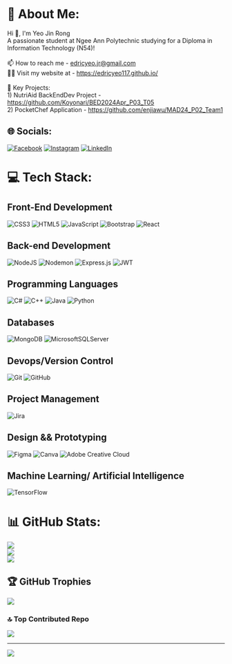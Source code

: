 # 💫 About Me:
Hi 👋, I'm Yeo Jin Rong<br>A passionate student at Ngee Ann Polytechnic studying for a Diploma in Information Technology (N54)!<br><br>📫 How to reach me - edricyeo.jr@gmail.com<br>👨‍💻 Visit my website at - https://edricyeo117.github.io/<br><br>🌱 Key Projects:<br>1) NutriAid BackEndDev Project - https://github.com/Koyonari/BED2024Apr_P03_T05<br> 2) PocketChef Application - https://github.com/enjiawu/MAD24_P02_Team1<br>

## 🌐 Socials:
[![Facebook](https://img.shields.io/badge/Facebook-%231877F2.svg?logo=Facebook&logoColor=white)](https://facebook.com/https://www.facebook.com/SPARTAN117312/) [![Instagram](https://img.shields.io/badge/Instagram-%23E4405F.svg?logo=Instagram&logoColor=white)](https://instagram.com/https://www.instagram.com/yjr117/) [![LinkedIn](https://img.shields.io/badge/LinkedIn-%230077B5.svg?logo=linkedin&logoColor=white)](https://linkedin.com/in/https://www.linkedin.com/in/jin-rong-yeo-83996b272/) 

# 💻 Tech Stack:
## Front-End Development
![CSS3](https://img.shields.io/badge/css3-%231572B6.svg?style=for-the-badge&logo=css3&logoColor=white)
![HTML5](https://img.shields.io/badge/html5-%23E34F26.svg?style=for-the-badge&logo=html5&logoColor=white)
![JavaScript](https://img.shields.io/badge/javascript-%23323330.svg?style=for-the-badge&logo=javascript&logoColor=%23F7DF1E)
![Bootstrap](https://img.shields.io/badge/bootstrap-%238511FA.svg?style=for-the-badge&logo=bootstrap&logoColor=white)
![React](https://img.shields.io/badge/react-%2320232a.svg?style=for-the-badge&logo=react&logoColor=%2361DAFB)

## Back-end Development
![NodeJS](https://img.shields.io/badge/node.js-6DA55F?style=for-the-badge&logo=node.js&logoColor=white)
![Nodemon](https://img.shields.io/badge/NODEMON-%23323330.svg?style=for-the-badge&logo=nodemon&logoColor=%BBDEAD)
![Express.js](https://img.shields.io/badge/express.js-%23404d59.svg?style=for-the-badge&logo=express&logoColor=%2361DAFB)
![JWT](https://img.shields.io/badge/JWT-black?style=for-the-badge&logo=JSON%20web%20tokens)

## Programming Languages
![C#](https://img.shields.io/badge/c%23-%23239120.svg?style=for-the-badge&logo=csharp&logoColor=white)
![C++](https://img.shields.io/badge/c++-%2300599C.svg?style=for-the-badge&logo=c%2B%2B&logoColor=white)
![Java](https://img.shields.io/badge/java-%23ED8B00.svg?style=for-the-badge&logo=openjdk&logoColor=white)
![Python](https://img.shields.io/badge/python-3670A0?style=for-the-badge&logo=python&logoColor=ffdd54)

## Databases
![MongoDB](https://img.shields.io/badge/MongoDB-%234ea94b.svg?style=for-the-badge&logo=mongodb&logoColor=white)
![MicrosoftSQLServer](https://img.shields.io/badge/Microsoft%20SQL%20Server-CC2927?style=for-the-badge&logo=microsoft%20sql%20server&logoColor=white)

## Devops/Version Control
![Git](https://img.shields.io/badge/git-%23F05033.svg?style=for-the-badge&logo=git&logoColor=white)
![GitHub](https://img.shields.io/badge/github-%23121011.svg?style=for-the-badge&logo=github&logoColor=white)

## Project Management
![Jira](https://img.shields.io/badge/jira-%230A0FFF.svg?style=for-the-badge&logo=jira&logoColor=white)

## Design && Prototyping
![Figma](https://img.shields.io/badge/figma-%23F24E1E.svg?style=for-the-badge&logo=figma&logoColor=white)
![Canva](https://img.shields.io/badge/Canva-%2300C4CC.svg?style=for-the-badge&logo=Canva&logoColor=white)
![Adobe Creative Cloud](https://img.shields.io/badge/Adobe%20Creative%20Cloud-DA1F26.svg?style=for-the-badge&logo=Adobe%20Creative%20Cloud&logoColor=white)

## Machine Learning/ Artificial Intelligence
![TensorFlow](https://img.shields.io/badge/TensorFlow-%23FF6F00.svg?style=for-the-badge&logo=TensorFlow&logoColor=white)


# 📊 GitHub Stats:
![](https://github-readme-stats.vercel.app/api?username=EdricYeo117&theme=dark&hide_border=false&include_all_commits=true&count_private=true)<br/>
![](https://github-readme-streak-stats.herokuapp.com/?user=EdricYeo117&theme=dark&hide_border=false)<br/>
![](https://github-readme-stats.vercel.app/api/top-langs/?username=EdricYeo117&theme=dark&hide_border=false&include_all_commits=true&count_private=true&layout=compact)

## 🏆 GitHub Trophies
![](https://github-profile-trophy.vercel.app/?username=EdricYeo117&theme=radical&no-frame=false&no-bg=true&margin-w=4)

### 🔝 Top Contributed Repo
![](https://github-contributor-stats.vercel.app/api?username=EdricYeo117&limit=5&theme=dark&combine_all_yearly_contributions=true)

---
[![](https://visitcount.itsvg.in/api?id=EdricYeo117&icon=0&color=0)](https://visitcount.itsvg.in)

<!-- Proudly created with GPRM ( https://gprm.itsvg.in ) -->
